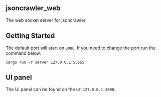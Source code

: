 ## jsoncrawler_web

The web socket server for jsoncrawler

## Getting Started

The default port will start on `8080`.
If you need to change the port run the command below:

`cargo run -r server 127.0.0.1:55555`

## UI panel

The UI panel can be found on the url `127.0.0.1:3000`.
